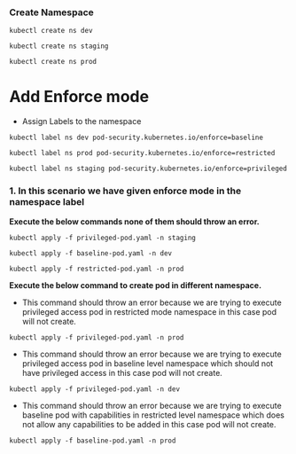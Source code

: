 ### Create Namespace
```
kubectl create ns dev
```
```
kubectl create ns staging
```
```
kubectl create ns prod
```
# Add Enforce mode
- Assign Labels to the namespace
```
kubectl label ns dev pod-security.kubernetes.io/enforce=baseline
```
```
kubectl label ns prod pod-security.kubernetes.io/enforce=restricted
```
```
kubectl label ns staging pod-security.kubernetes.io/enforce=privileged
```
### 1. In this scenario we have given enforce mode in the namespace label
**Execute the below commands none of them should throw an error.**
```
kubectl apply -f privileged-pod.yaml -n staging
```
```
kubectl apply -f baseline-pod.yaml -n dev
```
```
kubectl apply -f restricted-pod.yaml -n prod
```
 
**Execute the below command to create pod in different namespace.**
- This command should throw an error because we are trying to execute privileged access pod in restricted mode namespace in this case pod will not create.
```
kubectl apply -f privileged-pod.yaml -n prod  
```
- This command should throw an error because we are trying to execute privileged access pod in baseline level namespace which should not have privileged access in this case pod will not create.
```
kubectl apply -f privileged-pod.yaml -n dev
```
- This command should throw an error because we are trying to execute baseline pod with capabilities in restricted level namespace which does not allow any capabilities to be added in this case pod will not create.
```
kubectl apply -f baseline-pod.yaml -n prod   
```
